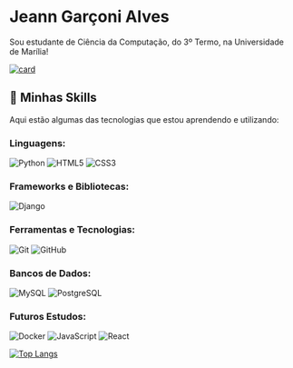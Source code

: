 # Jeann Garçoni Alves

Sou estudante de Ciência da Computação, do 3º Termo, na Universidade de Marília!

[![card](https://github-readme-stats.vercel.app/api?username=JeannAlves12&theme=tokyonight&show_icons=true)](https://github.com/JeannAlves12/github-readme-stats)

## 🚀 Minhas Skills

Aqui estão algumas das tecnologias que estou aprendendo e utilizando:

### Linguagens:
![Python](https://cdn.jsdelivr.net/gh/devicons/devicon/icons/python/python-original.svg)
![HTML5](https://img.shields.io/badge/HTML5-E34F26?style=for-the-badge&logo=html5&logoColor=white)
![CSS3](https://img.shields.io/badge/CSS3-1572B6?style=for-the-badge&logo=css3&logoColor=white)

### Frameworks e Bibliotecas:
![Django](https://img.shields.io/badge/Django-092D1F?style=for-the-badge&logo=django&logoColor=white)

### Ferramentas e Tecnologias:
![Git](https://img.shields.io/badge/Git-F05032?style=for-the-badge&logo=git&logoColor=white)
![GitHub](https://img.shields.io/badge/GitHub-181717?style=for-the-badge&logo=github&logoColor=white)

### Bancos de Dados:
![MySQL](https://img.shields.io/badge/MySQL-4479A1?style=for-the-badge&logo=mysql&logoColor=white)
![PostgreSQL](https://img.shields.io/badge/PostgreSQL-336791?style=for-the-badge&logo=postgresql&logoColor=white)

### Futuros Estudos:
![Docker](https://img.shields.io/badge/Docker-2496ED?style=for-the-badge&logo=docker&logoColor=white)
![JavaScript](https://img.shields.io/badge/JavaScript-F7DF1E?style=for-the-badge&logo=javascript&logoColor=black)
![React](https://img.shields.io/badge/React-61DAFB?style=for-the-badge&logo=react&logoColor=black)

[![Top Langs](https://github-readme-stats.vercel.app/api/top-langs/?username=JeannAlves12&layout=compact&theme=tokyonight)](https://github.com/JeannAlves12/github-readme-stats)
